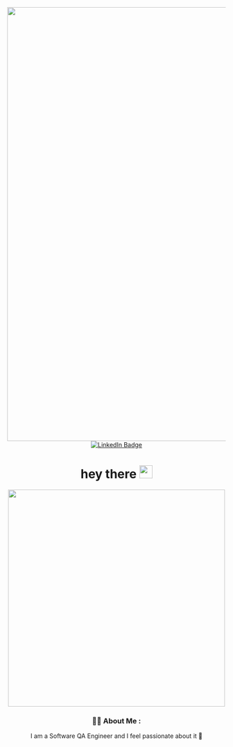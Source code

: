 <div id="header" align="center">
 <img src="https://media.giphy.com/media/v1.Y2lkPTc5MGI3NjExYmxpM2ZyYTh5Y2dzNXY1eXdram54eDhiZHlpZHBsNmZ3cGYwaXR0ZCZlcD12MV9pbnRlcm5hbF9naWZfYnlfaWQmY3Q9Zw/hFmIU5GQF18Aw/giphy.gif" width="1000"/>

 <div id="badges">
     <a href=https://www.linkedin.com/in/sasha-akinsheva/>
  <img src="https://img.shields.io/badge/LinkedIn-blue?style=for-the-badge&logo=linkedin&logoColor=white" alt="LinkedIn Badge"/>
  </a>
  </div>

  <img src="https://komarev.com/ghpvc/?username=your-github-username&style=flat-square&color=blue" alt=""/>

  <h1>
  hey there
  <img src="https://media.giphy.com/media/hvRJCLFzcasrR4ia7z/giphy.gif" width="30px"/>
</h1>
<div id="header" align="center">
<img src="https://media.proglib.io/wp-uploads/2017/09/qa-2-min.png"width="500"/>
</div>

### :woman_technologist: About Me :
I am a Software QA Engineer and I feel passionate about it :star_struck:
